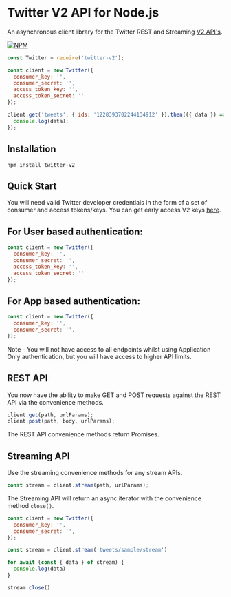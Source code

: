 # Twitter V2 API for Node.js

An asynchronous client library for the Twitter REST and Streaming [V2 API's](https://developer.twitter.com/en/docs/twitter-api/early-access).

[![NPM](https://nodei.co/npm/twitter-v2.png)](https://nodei.co/npm/twitter-v2/)

```javascript
const Twitter = require('twitter-v2');

const client = new Twitter({
  consumer_key: '',
  consumer_secret: '',
  access_token_key: '',
  access_token_secret: ''
});

client.get('tweets', { ids: '1228393702244134912' }).then(({ data }) => {
  console.log(data);
});
```

## Installation

`npm install twitter-v2`

## Quick Start

You will need valid Twitter developer credentials in the form of a set of consumer and access tokens/keys. You can get early access V2 keys [here](https://developer.twitter.com/en/apply-for-access). 

## For User based authentication:

```javascript
const client = new Twitter({
  consumer_key: '',
  consumer_secret: '',
  access_token_key: '',
  access_token_secret: ''
});
```

## For App based authentication:

```javascript
const client = new Twitter({
  consumer_key: '',
  consumer_secret: '',
});
```

Note - You will not have access to all endpoints whilst using Application Only authentication, but you will have access to higher API limits.

## REST API

You now have the ability to make GET and POST requests against the REST API via the convenience methods.

```javascript
client.get(path, urlParams);
client.post(path, body, urlParams);
```

The REST API convenience methods return Promises.

## Streaming API

Use the streaming convenience methods for any stream APIs.

```javascript
const stream = client.stream(path, urlParams);
```

The Streaming API will return an async iterator with the convenience method `close()`.

```javascript
const client = new Twitter({
  consumer_key: '',
  consumer_secret: '',
});

const stream = client.stream('tweets/sample/stream')

for await (const { data } of stream) {
  console.log(data)
}

stream.close()
```
